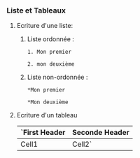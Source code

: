 ### Liste et Tableaux

1. Ecriture d'une liste:

	1. Liste ordonnée : 

		 `1. Mon premier`

		 `2. mon deuxième`

	1. Liste non-ordonnée :  

		`*Mon premier`

		`*Mon deuxième`

2. Ecriture d'un tableau

	`First Header | Seconde Header
	 ------------ | :-------------
	Cell1	      |	Cell2`
